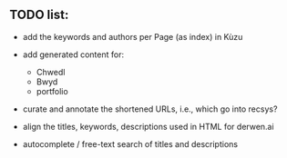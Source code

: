 
## TODO list:

  * add the keywords and authors per Page (as index) in Kùzu
  * add generated content for:
    - Chwedl
    - Bwyd
    - portfolio
  * curate and annotate the shortened URLs, i.e., which go into recsys?


  * align the titles, keywords, descriptions used in HTML for derwen.ai 
  * autocomplete / free-text search of titles and descriptions

  
